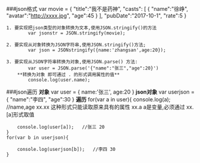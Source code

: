 ###json格式
	var movie = {
			"title":"我不是药神",
			"casts": [
				{
					"name":"徐峥",
					"avatar":"http://xxxx.jpg",
					"age":45
				}
			],
			"pubDate":"2017-10-1",
			"rate":5
		}

	1. 要实现把json类型的对象转换为文本,使用JSON.stringify()的方法
			var jsonstr = JSON.stringify(movie);

	2. 要实现从对象转换为JSON字符串,使用JSON.stringify()方法;
			var json = JSONstringify({name:'zhangsan',age:20});

	3. 要实现从JSON字符串转换为对象,使用JSON.parse() 方法:
			var user = JSON.parse('{"name":"张三","age":20}')
		**转换为对象 即可通过 . 的形式调用属性的值**
			console.log(user.name);


###json遍历
	**对象**
	var user = {
		name:'张三',
		age:20
	}
	**json对象**
	var userjson = {
		"name":"李四",
		"age":30
	}
	**遍历**
	for(var a in user){
		console.log(a);   //name,age
		xx.xx 这种形式只能读取原来具有的属性
		xx.a  a是变量,必须通过 xx.[a]形式取值

		console.log(user[a]);	//张三 20
	}
	for(var b in userjson){

		console.log(userjson[b]);	//李四 30
	}